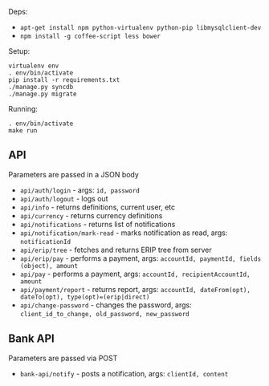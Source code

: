 Deps:

  * ``apt-get install npm python-virtualenv python-pip libmysqlclient-dev``
  * ``npm install -g coffee-script less bower``

Setup:

    virtualenv env
    . env/bin/activate
    pip install -r requirements.txt
    ./manage.py syncdb
    ./manage.py migrate

Running:

    . env/bin/activate
    make run

API
---

Parameters are passed in a JSON body

  * ``api/auth/login`` - args: ``id, password``
  * ``api/auth/logout`` - logs out
  * ``api/info`` - returns definitions, current user, etc
  * ``api/currency`` - returns currency definitions
  * ``api/notifications`` - returns list of notifications
  * ``api/notification/mark-read`` - marks notification as read, args: ``notificationId``
  * ``api/erip/tree`` - fetches and returns ERIP tree from server
  * ``api/erip/pay`` - performs a payment, args: ``accountId, paymentId, fields (object), amount``
  * ``api/pay`` - performs a payment, args: ``accountId, recipientAccountId, amount``
  * ``api/payment/report`` - returns report, args: ``accountId, dateFrom(opt), dateTo(opt), type(opt)=(erip|direct)``
  *  ``api/change-password`` - changes the password, args: ``client_id_to_change, old_password, new_password``

Bank API
--------

Parameters are passed via POST

 * ``bank-api/notify`` - posts a notification, args: ``clientId, content``
